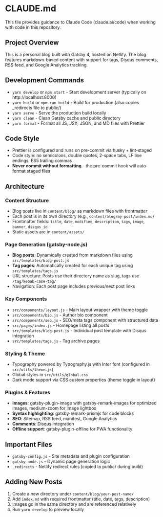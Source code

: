# CLAUDE.md

This file provides guidance to Claude Code (claude.ai/code) when working with code in this repository.

## Project Overview

This is a personal blog built with Gatsby 4, hosted on Netlify. The blog features markdown-based content with support for tags, Disqus comments, RSS feed, and Google Analytics tracking.

## Development Commands

- `yarn develop` or `npm start` - Start development server (typically on http://localhost:8000)
- `yarn build` or `npm run build` - Build for production (also copies _redirects file to public/)
- `yarn serve` - Serve the production build locally
- `yarn clean` - Clean Gatsby cache and public directory
- `yarn format` - Format all JS, JSX, JSON, and MD files with Prettier

## Code Style

- Prettier is configured and runs on pre-commit via husky + lint-staged
- Code style: no semicolons, double quotes, 2-space tabs, LF line endings, ES5 trailing commas
- **Never commit without formatting** - the pre-commit hook will auto-format staged files

## Architecture

### Content Structure

- Blog posts live in `content/blog/` as markdown files with frontmatter
- Each post is in its own directory (e.g., `content/blog/my-post/index.md`)
- Frontmatter fields: `title`, `date`, `modified`, `description`, `tags`, `image`, `banner`, `disqus_id`
- Static assets are in `content/assets/`

### Page Generation (gatsby-node.js)

- **Blog posts**: Dynamically created from markdown files using `src/templates/blog-post.js`
- **Tag pages**: Automatically created for each unique tag using `src/templates/tags.js`
- URL structure: Posts use their directory name as slug, tags use `/tag/kebab-case-tag/`
- Navigation: Each post page includes previous/next post links

### Key Components

- `src/components/layout.js` - Main layout wrapper with theme toggle
- `src/components/bio.js` - Author bio component
- `src/components/seo.js` - SEO/meta tags component with structured data
- `src/pages/index.js` - Homepage listing all posts
- `src/templates/blog-post.js` - Individual post template with Disqus integration
- `src/templates/tags.js` - Tag archive pages

### Styling & Theme

- Typography powered by Typography.js with Inter font (configured in `src/utils/theme.js`)
- Global styles in `src/utils/global.css`
- Dark mode support via CSS custom properties (theme toggle in layout)

### Plugins & Features

- **Images**: gatsby-plugin-image with gatsby-remark-images for optimized images, medium-zoom for image lightbox
- **Syntax highlighting**: gatsby-remark-prismjs for code blocks
- **SEO**: Sitemap, RSS feed, manifest, Google Analytics
- **Comments**: Disqus integration
- **Offline support**: gatsby-plugin-offline for PWA functionality

## Important Files

- `gatsby-config.js` - Site metadata and plugin configuration
- `gatsby-node.js` - Dynamic page generation logic
- `_redirects` - Netlify redirect rules (copied to public/ during build)

## Adding New Posts

1. Create a new directory under `content/blog/your-post-name/`
2. Add `index.md` with required frontmatter (title, date, tags, description)
3. Images go in the same directory and are referenced relatively
4. Run `yarn develop` to preview locally
